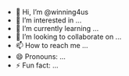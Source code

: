 - 👋 Hi, I’m @winning4us
- 👀 I’m interested in ...
- 🌱 I’m currently learning ...
- 💞️ I’m looking to collaborate on ...
- 📫 How to reach me ...
- 😄 Pronouns: ...
- ⚡ Fun fact: ...

<!---
winning4us/winning4us is a ✨ special ✨ repository because its `README.md` (this file) appears on your GitHub profile.
You can click the Preview link to take a look at your changes.
--->
